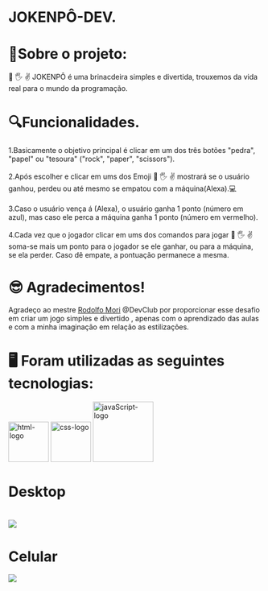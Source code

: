 <div>
  <h1>JOKENPÔ-DEV.</h1>

# 🎤Sobre o projeto:
👊 🖐️ ✌️ JOKENPÔ é uma brinacdeira simples e divertida, trouxemos da vida real para o mundo da programação.
<br>
# 🔍Funcionalidades.
1.Basicamente o objetivo principal é clicar em um dos três botões "pedra", "papel" ou "tesoura" ("rock", "paper", "scissors").
<br>
<br>
2.Após escolher e clicar em ums dos Emoji 👊 🖐️ ✌️  mostrará se o usuário ganhou, perdeu ou até mesmo se empatou com a máquina(Alexa).💻
<br>
<br>
3.Caso o usuário vença á (Alexa), o usuário ganha 1 ponto (número em azul), mas caso ele perca a máquina ganha 1 ponto (número em vermelho). 
<br>
<br>
4.Cada vez que o jogador clicar em ums dos comandos para jogar 👊 🖐️ ✌️ soma-se mais um ponto para o jogador se ele ganhar, ou para a máquina, se ela perder. Caso dê empate, a pontuação permanece a mesma.
  
  # 😎 Agradecimentos!
Agradeço ao mestre <a href="https://www.github.com/rodolfomori">Rodolfo Mori</a> @DevClub por proporcionar esse desafio em criar um jogo simples e divertido , apenas com o aprendizado das aulas e com a minha imaginação em relação as estilizações.
# 🖥 Foram utilizadas as seguintes tecnologias:
<img src="https://img.shields.io/badge/HTML-239120?logo=html5&logoColor=white&style=for-the-badge" alt=html-logo width="80px" />
<img src="https://img.shields.io/badge/CSS3-1572B6?style=for-the-badge&logo=css3&logoColor=white"  alt=css-logo  width="80px" />
<img src="https://img.shields.io/badge/JavaScript-F7DF1E?logo=javascript&logoColor=black&style=for-the-badge" alt=javaScript-logo width="120px" />
<h1>Desktop<h1>
<img src="https://raw.githubusercontent.com/sergiopro48/Jokenpo-Dev/3a694b308d11962824ecd3b008961d7e1e787b1a/Assest/1.png"/>
  <h1>Celular</h1>
   <img src="https://raw.githubusercontent.com/sergiopro48/Jokenpo-Dev/3a694b308d11962824ecd3b008961d7e1e787b1a/Assest/jokenp%C3%B4%20cel.png"/>
  <div>
